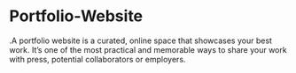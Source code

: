 # Portfolio-Website
.A portfolio website is a curated, online space that showcases your best work. It’s one of the most practical and memorable ways to share your work with press, potential collaborators or employers.
